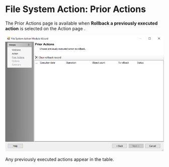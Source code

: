 # File System Action: Prior Actions

The Prior Actions page is available when __Rollback a previously executed action__ is selected on the Action page .

![File System Action Module Wizard Prior Actions page](/static/img/product_docs/accessanalyzer/accessanalyzer/enterpriseauditor/admin/action/filesystem/prioractions.png)

Any previously executed actions appear in the table.
